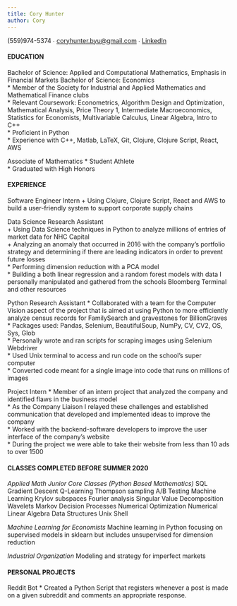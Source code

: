 ```yaml
---
title: Cory Hunter
author: Cory
---
```

(559)974-5374 ∙ <coryhunter.byu@gmail.com> ∙ [LinkedIn](https://linkedin.com/in/coryrhunter)  

#### EDUCATION

Bachelor of Science: Applied and Computational Mathematics, Emphasis in Financial Markets
Bachelor of Science: Economics          
      * Member of the Society for Industrial and Applied Mathematics and Mathematical Finance clubs  
      * Relevant Coursework: Econometrics, Algorithm Design and Optimization, Mathematical Analysis, Price Theory 1, Intermediate Macroeconomics, Statistics for Economists, Multivariable Calculus, Linear Algebra, Intro to C++  
      * Proficient in Python  
      * Experience with C++, Matlab, LaTeX, Git, Clojure, Clojure Script, React, AWS  

Associate of Mathematics
      * Student Athlete  
      * Graduated with High Honors  

#### EXPERIENCE
Software Engineer Intern
      + Using Clojure, Clojure Script, React and AWS to build a user-friendly system to support corporate supply chains  

Data Science Research Assistant 	
      + Using Data Science techniques in Python to analyze millions of entries of market data for NHC Capital    
      + Analyzing an anomaly that occurred in 2016 with the company’s portfolio strategy and determining if there   are leading indicators in order to prevent future losses    
      * Performing dimension reduction with a PCA model  
      * Building a both linear regression and a random forest models with data I personally manipulated and gathered from the schools Bloomberg Terminal and other resources  

Python Research Assistant
      * Collaborated with a team for the Computer Vision aspect of the project that is aimed at using Python to more efficiently analyze census records for FamilySearch and gravestones for BillionGraves  
      * Packages used: Pandas, Selenium, BeautifulSoup, NumPy, CV, CV2, OS, Sys, Glob  
      * Personally wrote and ran scripts for scraping images using Selenium Webdriver  
      * Used Unix terminal to access and run code on the school’s super computer  
      * Converted code meant for a single image into code that runs on millions of images  

Project Intern
      * Member of an intern project that analyzed the company and identified flaws in the business model  
      * As the Company Liaison I relayed these challenges and established communication that developed and implemented ideas to improve the company  
      * Worked with the backend-software developers to improve the user interface of the company’s website  
      * During the project we were able to take their website from less than 10 ads to over 1500  

#### CLASSES COMPLETED BEFORE SUMMER 2020

*Applied Math Junior Core Classes (Python Based Mathematics)*
SQL
Gradient Descent
Q-Learning
Thompson sampling
A/B Testing	Machine Learning
Krylov subspaces
Fourier analysis
Singular Value Decomposition
Wavelets	Markov Decision Processes
Numerical Optimization
Numerical Linear Algebra
Data Structures
Unix Shell

*Machine Learning for Economists*
  Machine learning in Python focusing on supervised models in sklearn but includes unsupervised for dimension reduction

*Industrial Organization*
   Modeling and strategy for imperfect markets

#### PERSONAL PROJECTS

Reddit Bot
      * Created a Python Script that registers whenever a post is made on a given subreddit and comments an appropriate response.
